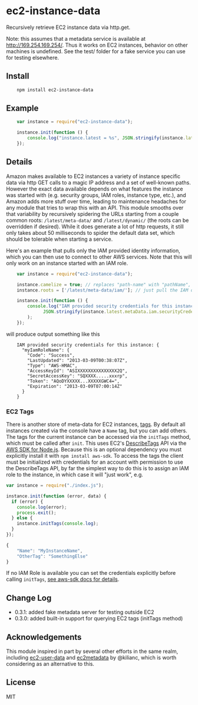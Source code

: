 # ec2-instance-data

Recursively retrieve EC2 instance data via http.get.

Note: this assumes that a metadata service is available at http://169.254.169.254/.
Thus it works on EC2 instances, behavior on other machines is undefined.  See
the test/ folder for a fake service you can use for testing elsewhere.

## Install

```bash
    npm install ec2-instance-data
```

## Example

```javascript
    var instance = require("ec2-instance-data");

    instance.init(function () {
        console.log("instance.latest = %s", JSON.stringify(instance.latest, null, "  "));
    });
```

## Details

Amazon makes available to EC2 instances a variety of instance specific data via http GET calls to a
magic IP address and a set of well-known paths.  However the exact data available depends on 
what features the instance was started with (e.g. security groups, IAM roles, instance type, etc.),
and Amazon adds more stuff over time, leading to maintenance headaches for any module that tries to wrap
this with an API.  This module smooths over that variability by recursively spidering the URLs starting
from a couple common roots: `/latest/meta-data/` and `/latest/dynamic/` (the roots can be overridden
if desired).  While it does generate a lot of http requests, it still only takes about 50 milliseconds
to spider the default data set, which should be tolerable when starting a service.

Here's an example that pulls only the IAM provided identity information, which you can then use to connect
to other AWS services.  Note that this will only work on an instance started with an IAM role.

```javascript
    var instance = require("ec2-instance-data");

    instance.camelize = true; // replaces "path-name" with "pathName", allowing use of .
    instance.roots = ['/latest/meta-data/iam/']; // just pull the IAM data

    instance.init(function () {
        console.log("IAM provided security credentials for this instance: %s",
              JSON.stringify(instance.latest.metaData.iam.securityCredentials, null, "  ")
        );
    });
```

will produce output something like this

```
    IAM provided security credentials for this instance: {
      "myIamRoleName": {
        "Code": "Success",
        "LastUpdated": "2013-03-09T00:38:07Z",
        "Type": "AWS-HMAC",
        "AccessKeyId": "ASIXXXXXXXXXXXXXXX2Q",
        "SecretAccessKey": "SQXXXX.....xxxrp",
        "Token": "AQoDYXXXXX...XXXXXGWC4=",
        "Expiration": "2013-03-09T07:00:14Z"
      }
    }
```

### EC2 Tags

There is another store of meta-data for EC2 instances, [tags](http://docs.aws.amazon.com/AWSEC2/latest/UserGuide/Using_Tags.html).
By default all instances created via the console have a `Name` tag, but you can add others.  The tags for the current instance
can be accessed via the `initTags` method, which must be called after `init`.  This uses EC2's
[DescribeTags](http://docs.aws.amazon.com/AWSEC2/latest/APIReference/ApiReference-query-DescribeTags.html) API via
the [AWS SDK for Node.js](http://aws.amazon.com/sdkfornodejs/).  Because this is an optional dependency you must explicitly install it with
`npm install aws-sdk`.  To access the tags the client must be initialized with credentials for an account with 
permission to use the DescribeTags API, by far the simplest way to do this is to assign an IAM role to the instance, 
in which case it will "just work", e.g.

```javascript
var instance = require("./index.js");

instance.init(function (error, data) {
  if (error) {
    console.log(error);
    process.exit();
  } else {
    instance.initTags(console.log);
  }
});
```
```javascript
{
    "Name": "MyInstanceName",
    "OtherTag": "SomethingElse"
}
```

If no IAM Role is available you can set the credentials explicitly before calling `initTags`, [see
aws-sdk docs for details](http://docs.aws.amazon.com/AWSJavaScriptSDK/latest/AWS/Credentials.html).

## Change Log

- 0.3.1: added fake metadata server for testing outside EC2
- 0.3.0: added built-in support for querying EC2 tags (initTags method)

## Acknowledgements

This module inspired in part by several other efforts in the same realm,
including [ec2-user-data](https://github.com/jolira/ec2-user-data)
and [ec2metadata](https://github.com/kilianc/node-ec2metadata)
by @kilianc, which is worth considering as an alternative to this.

## License

MIT
